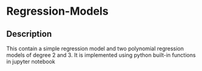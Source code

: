 # Regression-Models
## Description
This contain a simple regression model and two polynomial regression models of degree 2 and 3. It is implemented using python built-in functions in jupyter notebook

